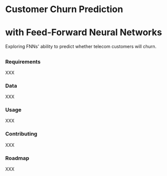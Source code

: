 # Customer Churn Prediction  
# with Feed-Forward Neural Networks
Exploring FNNs' ability to predict whether telecom customers will churn.

##
### Requirements
XXX

### Data
XXX

### Usage
XXX

### Contributing
XXX

### Roadmap
XXX
